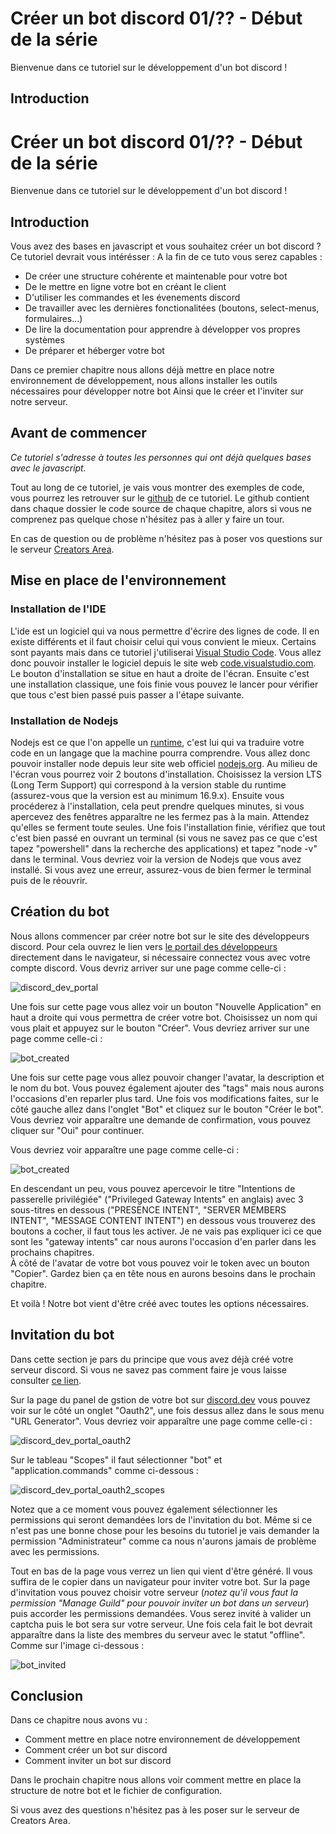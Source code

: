 # Créer un bot discord 01/?? - Début de la série

Bienvenue dans ce tutoriel sur le développement d'un bot discord !

## Introduction

# Créer un bot discord 01/?? - Début de la série

Bienvenue dans ce tutoriel sur le développement d'un bot discord !

## Introduction

Vous avez des bases en javascript et vous souhaitez créer un bot discord ? Ce tutoriel devrait vous intérésser :
A la fin de ce tuto vous serez capables :
- De créer une structure cohérente et maintenable pour votre bot
- De le mettre en ligne votre bot en créant le client
- D'utiliser les commandes et les évenements discord
- De travailler avec les dernières fonctionalitées (boutons, select-menus, formulaires...)
- De lire la documentation pour apprendre à développer vos propres systèmes
- De préparer et héberger votre bot

Dans ce premier chapitre nous allons déjà mettre en place notre environnement de développement, nous allons installer les outils nécessaires pour développer notre bot Ainsi que le créer et l'inviter sur notre serveur.

## Avant de commencer

_Ce tutoriel s'adresse à toutes les personnes qui ont déjà quelques bases avec le javascript._

Tout au long de ce tutoriel, je vais vous montrer des exemples de code, vous pourrez les retrouver sur le [github](https://github.com/Sheweny/Tutorial) de ce tutoriel.
Le github contient dans chaque dossier le code source de chaque chapitre, alors si vous ne comprenez pas quelque chose n'hésitez pas à aller y faire un tour.

En cas de question ou de problème n'hésitez pas à poser vos questions sur le serveur [Creators Area](https://discord.gg/jTCKdbwjBX).

## Mise en place de l'environnement

### Installation de l'IDE

L'ide est un logiciel qui va nous permettre d'écrire des lignes de code. Il en existe différents et il faut choisir celui qui vous convient le mieux.
Certains sont payants mais dans ce tutoriel j'utiliserai [Visual Studio Code](https://code.visualstudio.com/). Vous allez donc pouvoir installer le logiciel depuis le site web [code.visualstudio.com](https://code.visualstudio.com/). Le bouton d'installation se situe en haut a droite de l'écran.
Ensuite c'est une installation classique, une fois finie vous pouvez le lancer pour vérifier que tous c'est bien passé puis passer a l'étape suivante.

### Installation de Nodejs

Nodejs est ce que l'on appelle un [runtime](https://fr.wikipedia.org/wiki/Environnement_d%27ex%C3%A9cution), c'est lui qui va traduire votre code en un langage que la machine pourra comprendre. Vous allez donc pouvoir installer node depuis leur site web officiel [nodejs.org](https://nodejs.org/fr/). Au milieu de l'écran vous pourrez voir 2 boutons d'installation. Choisissez la version LTS (Long Term Support) qui correspond à la version stable du runtime (assurez-vous que la version est au minimum 16.9.x). Ensuite vous procéderez à l'installation, cela peut prendre quelques minutes, si vous apercevez des fenêtres apparaître ne les fermez pas à la main. Attendez qu'elles se ferment toute seules. Une fois l'installation finie, vérifiez que tout c'est bien passé en ouvrant un terminal (si vous ne savez pas ce que c'est tapez "powershell" dans la recherche des applications) et tapez "node -v" dans le terminal. Vous devriez voir la version de Nodejs que vous avez installé. Si vous avez une erreur, assurez-vous de bien fermer le terminal puis de le réouvrir.

## Création du bot

Nous allons commencer par créer notre bot sur le site des développeurs discord. Pour cela ouvrez le lien vers [le portail des développeurs](https://discord.com/developers/applications) directement dans le navigateur, si nécessaire connectez vous avec votre compte discord. Vous devriz arriver sur une page comme celle-ci :

![discord_dev_portal](https://media.discordapp.net/attachments/1035147407803039764/1035171431299956786/1_-_Portail_des_developpeurs.png?width=798&height=441)

Une fois sur cette page vous allez voir un bouton "Nouvelle Application" en haut a droite qui vous permettra de créer votre bot.
Choisissez un nom qui vous plait et appuyez sur le bouton "Créer". Vous devriez arriver sur une page comme celle-ci :

![bot_created](https://media.discordapp.net/attachments/1035147407803039764/1035171487721721867/2_-_Nouvelle_application.png?width=798&height=441)

Une fois sur cette page vous allez pouvoir changer l'avatar, la description et le nom du bot. Vous pouvez également ajouter des "tags" mais nous aurons l'occasions d'en reparler plus tard.
Une fois vos modifications faites, sur le côté gauche allez dans l'onglet "Bot" et cliquez sur le bouton "Créer le bot". Vous devriez voir apparaître une demande de confirmation, vous pouvez cliquer sur "Oui" pour continuer.

Vous devriez voir apparaître une page comme celle-ci :

![bot_created](https://media.discordapp.net/attachments/1035147407803039764/1035171529350185050/3_-_Creer_le_bot.png?width=798&height=441)

En descendant un peu, vous pouvez apercevoir le titre "Intentions de passerelle privilégiée" ("Privileged Gateway Intents" en anglais) avec 3 sous-titres en dessous ("PRESENCE INTENT", "SERVER MEMBERS INTENT", "MESSAGE CONTENT INTENT") en dessous vous trouverez des boutons a cocher, il faut tous les activer. Je ne vais pas expliquer ici ce que sont les "gateway intents" car nous aurons l'occasion d'en parler dans les prochains chapitres.  
À côté de l'avatar de votre bot vous pouvez voir le token avec un bouton "Copier". Gardez bien ça en tête nous en aurons besoins dans le prochain chapitre.

Et voilà ! Notre bot vient d'être créé avec toutes les options nécessaires.

## Invitation du bot

Dans cette section je pars du principe que vous avez déjà créé votre serveur discord. Si vous ne savez pas comment faire je vous laisse consulter [ce lien](https://support.discord.com/hc/fr/articles/204849977-Comment-cr%C3%A9er-un-serveur-).

Sur la page du panel de gstion de votre bot sur [discord.dev](https://discord.com/developers/applications) vous pouvez voir sur le côté un onglet "Oauth2", une fois dessus allez dans le sous menu "URL Generator". Vous devriez voir apparaître une page comme celle-ci :

![discord_dev_portal_oauth2](https://media.discordapp.net/attachments/1035147407803039764/1035173406502572113/4_-_Invitation_du_bot_URL_generator.png?width=798&height=441)

Sur le tableau "Scopes" il faut sélectionner "bot" et "application.commands" comme ci-dessous :

![discord_dev_portal_oauth2_scopes](https://media.discordapp.net/attachments/1035147407803039764/1035174051825594368/5_-_Invitation_du_bot_scopes.png?width=798&height=441)

Notez que a ce moment vous pouvez également sélectionner les permissions qui seront demandées lors de l'invitation du bot. Même si ce n'est pas une bonne chose pour les besoins du tutoriel je vais demander la permission "Administrateur" comme ca nous n'aurons jamais de problème avec les permissions.

Tout en bas de la page vous verrez un lien qui vient d'être généré. Il vous suffira de le copier dans un navigateur pour inviter votre bot. Sur la page d'invitation vous pouvez choisir votre serveur (_notez qu'il vous faut la permission "Manage Guild" pour pouvoir inviter un bot dans un serveur_) puis accorder les permissions demandées. Vous serez invité à valider un captcha puis le bot sera sur votre serveur. Une fois cela fait le bot devrait apparaître dans la liste des membres du serveur avec le statut "offline". Comme sur l'image ci-dessous :

![bot_invited](https://media.discordapp.net/attachments/1035147407803039764/1035176869194117161/6_-_Bot_invite.png?width=798&height=441)

## Conclusion

Dans ce chapitre nous avons vu :

- Comment mettre en place notre environnement de développement
- Comment créer un bot sur discord
- Comment inviter un bot sur discord

Dans le prochain chapitre nous allons voir comment mettre en place la structure de notre bot et le fichier de configuration.

Si vous avez des questions n'hésitez pas à les poser sur le serveur de Creators Area.
